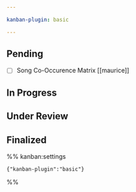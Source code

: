 ```yaml
---

kanban-plugin: basic

---
```


## Pending

- [ ] Song Co-Occurence Matrix [[maurice]]


## In Progress



## Under Review



## Finalized





%% kanban:settings
```
{"kanban-plugin":"basic"}
```
%%